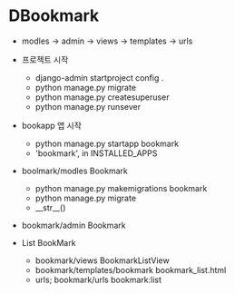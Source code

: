 # DBookmark

- modles -> admin -> views -> templates -> urls


- 프로젝트 시작
  - django-admin startproject config .
  - python manage.py migrate
  - python manage.py createsuperuser
  - python manage.py runsever 
  

 - bookapp 앱 시작
    - python manage.py startapp bookmark
    - 'bookmark', in INSTALLED_APPS


 - boolmark/modles Bookmark
    - python manage.py makemigrations bookmark
    - python manage.py migrate 
    - \_\_str\_\_()
    

 - bookmark/admin Bookmark


 - List BookMark
    - bookmark/views BookmarkListView
    - bookmark/templates/bookmark bookmark_list.html
    - urls; bookmark/urls bookmark:list
